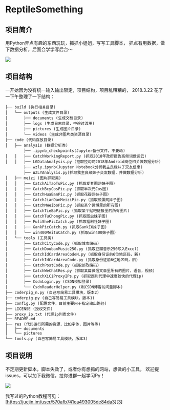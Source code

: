 # ReptileSomething



## 项目简介

用Python弄点有趣的东西玩玩，抓抓小姐姐，写写工具脚本，
抓点有用数据，做下数据分析，后面会学学写后台～

![][1]

## 项目结构

一开始因为没有统一输入输出限定，项目结构，项目乱糟糟的，
2018.3.22 花了一下午整理了一下结构：

```
├── build (执行相关目录)
│   └── outputs (生成文件目录)
│       ├── documents (生成文档目录)
│       ├── logs (生成日志目录，中途过渡用)
│       ├── pictures (生成图片目录)
│       └── videos (生成非图片类资源目录)
├── code (代码存放目录)
│   ├── analysis (数据分析类)
        ├── .ipynb_checkpoints(Jupyter备份文件，不要动)
│   │   ├── CatchWorkingReport.py (抓取2018年政府报告高频词做词云)
│   │   ├── LGDataAnalysis.py (拉取拉勾网2018年Android岗位相关做数据分析)
        ├── wzly.ipynb(Jupyter Notebook分析我主良缘妹子交友信息)
        ├── WZLYAnalysis.py(抓取我主良缘妹子交友数据，并做数据分析)
│   ├── meizi (图片抓取类)
│   │   ├── CatchAiTaoTuPic.py (抓取爱套图网妹子图)
│   │   ├── CatchBcyCosPic.py (抓取半次元Cos图)
│   │   ├── CatchHuaBanPic.py (抓取花瓣网妹子图)
│   │   ├── CatchJianDanMeiziPic.py (抓取煎蛋网妹子图)
│   │   ├── CatchMWeiboPic.py (抓取某个微博里的所有图)
│   │   ├── CatchTieBaPic.py (抓取某个贴吧链接里的所有图片)
│   │   ├── CatchTuChongPic.py (抓取图虫妹子图)
│   │   ├── FuliShePicCatch.py (抓取福利社妹子图)
│   │   ├── GankPicCatch.py (抓取GankIO妹子图)
│   │   └── win400MeituCatch.py (抓取win400妹子图)
│   └── tools (工具类)
│       ├── CatchCityCode.py (抓取城市编码)
│       ├── CatchDoubanMusic250.py (抓取豆瓣音乐250写入Excel)
│       ├── CatchIdCardAreaCodeN.py (抓取身份证前6位地区码，新)
│       ├── CatchIdCardAreaCode.py (抓取身份证前6位地区码，旧)
│       ├── CatchPostCode.py (抓取邮政编码)
│       ├── CatchWeChatRes.py (抓取某篇微信文章里所有的图片，语音，视频)
│       ├── CatchXiCiProxyIPs.py (抓取西刺代理中速度较快的代理ip)
│       ├── CsdnLogin.py (CSDN模拟登录)
│       └── CsdnReaderHelper.py (刷CSDN博客访问量脚本)
├── coderpig_n.py (自己写简易工具模块，版本2)
├── coderpig.py (自己写简易工具模块，版本1)
├── config.py (配置文件，目前主要用于指定输出路径)
├── LICENSE (授权文件)
├── proxy_ip.txt (代理ip列表文件)
├── README.md
├── res (代码运行所需的资源，比如字体，图片等等)
│   ├── documents
│   └── pictures
└── tools.py (自己写简易工具模块，版本3)

```

## 项目说明

不定期更新脚本，脚本失效了，或者你有想抓的网站，想做的小工具，
欢迎提issues，可以加下我微信，拉你进群一起学习Py！

![][2]

我写过的Python教程可见：[https://juejin.im/user/570afb741ea493005de84da3][3]





  [1]: http://static.zybuluo.com/coder-pig/y0qln52j7cg4f39wzf2muh8m/1.gif
  [2]: http://static.zybuluo.com/coder-pig/qaadbz1aml70m4jaw7712p9x/1.png
  [3]: https://juejin.im/user/570afb741ea493005de84da3